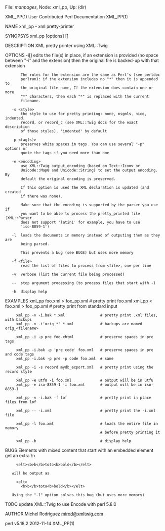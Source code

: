 File: *manpages*,  Node: xml_pp,  Up: (dir)

XML_PP(1)             User Contributed Perl Documentation            XML_PP(1)



NAME
       xml_pp - xml pretty-printer

SYNOPSYS
       xml_pp [options] [<files>]

DESCRIPTION
       XML pretty printer using XML::Twig

OPTIONS
       -i[<extension>]
           edits the file(s) in place, if an extension is provided (no space
           between "-i" and the extension) then the original file is backed-up
           with that extension

           The rules for the extension are the same as Perl's (see perldoc
           perlrun): if the extension includes no "*" then it is appended to
           the original file name, If the extension does contain one or more
           "*" characters, then each "*" is replaced with the current
           filename.

       -s <style>
           the style to use for pretty printing: none, nsgmls, nice, indented,
           record, or record_c (see XML::Twig docs for the exact description
           of those styles), 'indented' by default

       -p <tag(s)>
           preserves white spaces in tags. You can use several "-p" options or
           quote the tags if you need more than one

       -e <encoding>
           use XML::Twig output_encoding (based on Text::Iconv or
           Unicode::Map8 and Unicode::String) to set the output encoding. By
           default the original encoding is preserved.

           If this option is used the XML declaration is updated (and created
           if there was none).

           Make sure that the encoding is supported by the parser you use if
           you want to be able to process the pretty_printed file (XML::Parser
           does not support 'latin1' for example, you have to use
           'iso-8859-1')

       -l  loads the documents in memory instead of outputing them as they are
           being parsed.

           This prevents a bug (see BUGS) but uses more memory

       -f <file>
           read the list of files to process from <file>, one per line

       -v  verbose (list the current file being processed)

       --  stop argument processing (to process files that start with -)

       -h  display help

EXAMPLES
         xml_pp foo.xml > foo_pp.xml           # pretty print foo.xml
         xml_pp < foo.xml > foo_pp.xml         # pretty print from standard input

         xml_pp -v -i.bak *.xml                # pretty print .xml files, with backups
         xml_pp -v -i'orig_*' *.xml            # backups are named orig_<filename>

         xml_pp -i -p pre foo.xhtml            # preserve spaces in pre tags

         xml_pp -i.bak -p 'pre code' foo.xml   # preserve spaces in pre and code tags
         xml_pp -i.bak -p pre -p code foo.xml  # same

         xml_pp -i -s record mydb_export.xml   # pretty print using the record style

         xml_pp -e utf8 -i foo.xml             # output will be in utf8
         xml_pp -e iso-8859-1 -i foo.xml       # output will be in iso-8859-1

         xml_pp -v -i.bak -f lof               # pretty print in place files from lof

         xml_pp -- -i.xml                      # pretty print the -i.xml file

         xml_pp -l foo.xml                     # loads the entire file in memory
                                               # before pretty printing it

         xml_pp -h                             # display help

BUGS
       Elements with mixed content that start with an embedded element get an
       extra \n

         <elt><b>b</b>toto<b>bold</b></elt>

       will be output as

         <elt>
           <b>b</b>toto<b>bold</b></elt>

       Using the "-l" option solves this bug (but uses more memory)

TODO
       update XML::Twig to use Encode with perl 5.8.0

AUTHOR
       Michel Rodriguez <mirod@xmltwig.com>



perl v5.18.2                      2012-11-14                         XML_PP(1)
